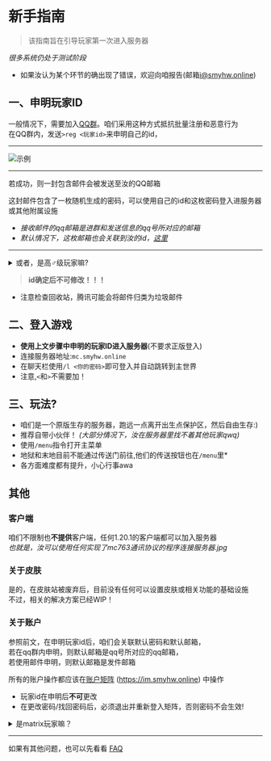 # 新手指南

> 该指南旨在引导玩家第一次进入服务器

*很多系统仍处于测试阶段*
* 如果汝认为某个环节的确出现了错误，欢迎向咱报告(邮箱[i@smyhw.online](mailto:i@smyhw.online))



## 一、申明玩家ID

一般情况下，需要加入[QQ群](https://jq.qq.com/?_wv=1027&k=DlCijir0)。咱们采用这种方式抵抗批量注册和恶意行为  
在QQ群内，发送`>reg <玩家id>`来申明自己的id，  
***
![示例](https://webstatic.smyhw.online/75002205ef5f129b34e6e1280221a72d.png)
***
若成功，则一封包含邮件会被发送至汝的QQ邮箱  

这封邮件包含了一枚随机生成的密码，可以使用自己的id和这枚密码登入进服务器或其他附属设施

* *接收邮件的qq邮箱是进群和发送信息的qq号所对应的邮箱*
* *默认情况下，这枚邮箱也会关联到汝的id，[这里](#关于账户)*
***
<details>
<summary>或者，是高♂级玩家嘛?</summary>
可以向咱发一封邮件(i@smyhw.online)，介绍一下自己，<br> 
比如博客，Mastodon，github主页，自己的作品之类的w <br> 
别忘了带上自己要申明的玩家id <br>
若通过，则一封带有密码的邮件将会被回复至发件邮箱 
 
不过，这可能不会得到及时的回复！
</details>

> **id确定后不可修改！！！**

* 注意检查回收站，腾讯可能会将邮件归类为垃圾邮件

## 二、登入游戏  
* **使用上文步骤中申明的玩家ID进入服务器**(不要求正版登入)
* 连接服务器地址:`mc.smyhw.online`  
* 在聊天栏使用`/l <你的密码>`即可登入并自动跳转到主世界
* 注意,`<`和`>`不需要加！



## 三、玩法?  
* 咱们是一个原版生存的服务器，跑远一点离开出生点保护区，然后自由生存:)  
* 推荐自带小伙伴！ *(大部分情况下，汝在服务器里找不着其他玩家qwq)*
* 使用`/menu`指令打开主菜单
* 地狱和末地目前不能通过传送门前往,他们的传送按钮也在`/menu`里*
* 各方面难度都有提升，小心行事awa


## 其他

### 客户端  
咱们不限制也**不提供**客户端，任何1.20.1的客户端都可以加入服务器  
  *也就是，汝可以使用任何实现了mc763通讯协议的程序连接服务器.jpg*

### 关于皮肤
是的，在皮肤站被废弃后，目前没有任何可以设置皮肤或相关功能的基础设施  
不过，相关的解决方案已经WIP！

### 关于账户
参照前文，在申明玩家id后，咱们会关联默认密码和默认邮箱，  
若在qq群内申明，则默认邮箱是qq号所对应的qq邮箱，  
若使用邮件申明，则默认邮箱是发件邮箱

所有的账户操作都应该在[账户矩阵](https://im.smyhw.online) (https://im.smyhw.online) 中操作
* 玩家id在申明后**不可**更改
* 在更改密码/找回密码后，必须退出并重新登入矩阵，否则密码不会生效!

<details>
<summary>是matrix玩家嘛？</summary>
接口地址在<code>[matrix.smyhw.online:8448]</code>,任何账户操作都是有效的!
</details>

***

如果有其他问题，也可以先看看 [FAQ](https://wiki.smyhw.online/#/faq)
